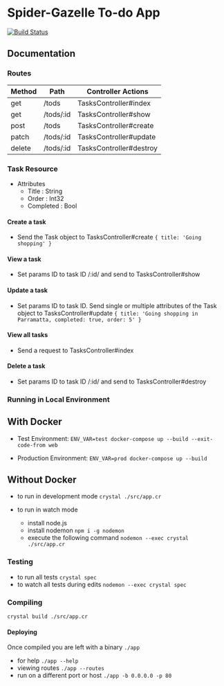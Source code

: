 # Spider-Gazelle To-do App

[![Build Status](https://travis-ci.org/dukeraphaelng/crystal-to-do.svg?branch=master)](https://travis-ci.org/dukeraphaelng/crystal-to-do)

## Documentation

### Routes

| Method | Path      | Controller Actions      |
| ------ | --------- | ----------------------- |
| get    | /tods     | TasksController#index   |
| get    | /tods/:id | TasksController#show    |
| post   | /tods     | TasksController#create  |
| patch  | /tods/:id | TasksController#update  |
| delete | /tods/:id | TasksController#destroy |

### Task Resource

- Attributes
  - Title : String
  - Order : Int32
  - Completed : Bool

#### Create a task

- Send the Task object to TasksController#create `{ title: 'Going shopping' }`

#### View a task

- Set params ID to task ID /:id/ and send to TasksController#show

#### Update a task

- Set params ID to task ID. Send single or multiple attributes of the Task
  object to TasksController#update
  `{ title: 'Going shopping in Parramatta, completed: true, order: 5' }`

#### View all tasks

- Send a request to TasksController#index

#### Delete a task

- Set params ID to task ID /:id/ and send to TasksController#destroy

### Running in Local Environment

## With Docker

- Test Environment:
  `ENV_VAR=test docker-compose up --build --exit-code-from web`

- Production Environment: `ENV_VAR=prod docker-compose up --build`

## Without Docker

- to run in development mode `crystal ./src/app.cr`

- to run in watch mode
  - install node.js
  - install nodemon `npm i -g nodemon`
  - execute the following command `nodemon --exec crystal ./src/app.cr`

### Testing

- to run all tests `crystal spec`
- to watch all tests during edits `nodemon --exec crystal spec`

### Compiling

`crystal build ./src/app.cr`

#### Deploying

Once compiled you are left with a binary `./app`

- for help `./app --help`
- viewing routes `./app --routes`
- run on a different port or host `./app -b 0.0.0.0 -p 80`
